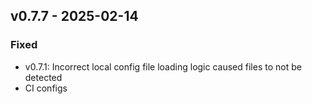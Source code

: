 ## v0.7.7 - 2025-02-14
### Fixed
* v0.7.1: Incorrect local config file loading logic caused files to not be detected
* CI configs

